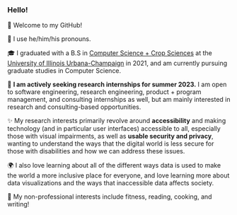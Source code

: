 ### Hello! 

🥳 Welcome to my GitHub!

🍵 I use he/him/his pronouns. 

🎓 I graduated with a B.S in [Computer Science + Crop Sciences](https://cs.illinois.edu/academics/undergraduate/degree-program-options/cs-x-degree-programs/computer-science-crop-sciences) at the [University of Illinois Urbana-Champaign](https://illinois.edu/) in 2021, and am currently pursuing graduate studies in Computer Science.

💼 **I am actively seeking research internships for summer 2023.** I am open to software engineering, research engineering, product + program management, and consulting internships as well, but am mainly interested in research and consulting-based opportunities. 

✨ My research interests primarily revolve around **accessibility** and making technology (and in particular user interfaces) accessible to all, especially those with visual impairments, as well as  **usable security and privacy**, wanting to understand the ways that the digital world is less secure for those with disabilities and how we can address these issues.

🌍 I also love learning about all of the different ways data is used to make the world a more inclusive place for everyone, and love learning more about data visualizations and the ways that inaccessible data affects society.

🍳 My non-professional interests include fitness, reading, cooking, and writing! 
